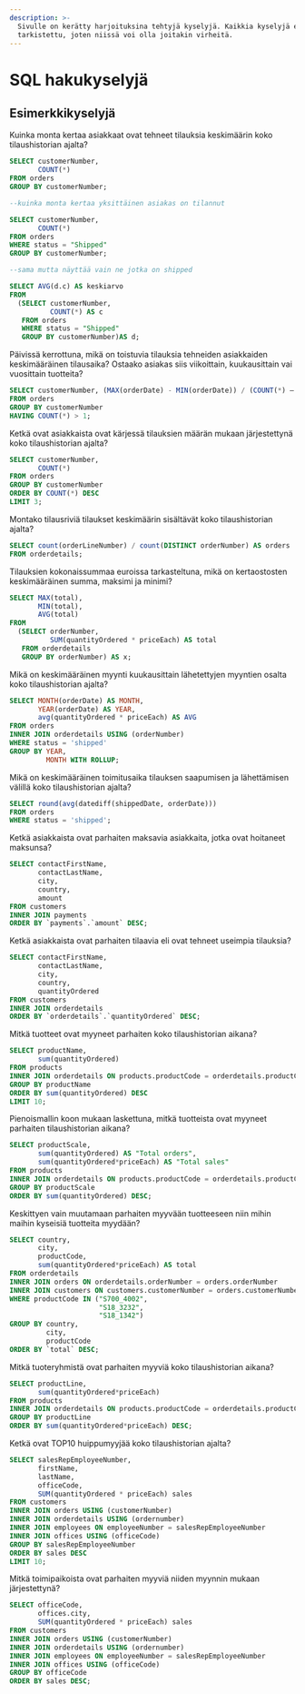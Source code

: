 ```yaml
---
description: >-
  Sivulle on kerätty harjoituksina tehtyjä kyselyjä. Kaikkia kyselyjä ei ole
  tarkistettu, joten niissä voi olla joitakin virheitä.
---
```


# SQL hakukyselyjä

## Esimerkkikyselyjä

Kuinka monta kertaa asiakkaat ovat tehneet tilauksia keskimäärin koko tilaushistorian ajalta?

```sql
SELECT customerNumber,
       COUNT(*)
FROM orders
GROUP BY customerNumber;

--kuinka monta kertaa yksittäinen asiakas on tilannut

SELECT customerNumber,
       COUNT(*)
FROM orders
WHERE status = "Shipped"
GROUP BY customerNumber;

--sama mutta näyttää vain ne jotka on shipped

SELECT AVG(d.c) AS keskiarvo
FROM
  (SELECT customerNumber,
          COUNT(*) AS c
   FROM orders
   WHERE status = "Shipped"
   GROUP BY customerNumber)AS d;
```

Päivissä kerrottuna, mikä on toistuvia tilauksia tehneiden asiakkaiden keskimääräinen tilausaika? Ostaako asiakas siis viikoittain, kuukausittain vai vuosittain tuotteita? 

```sql
SELECT customerNumber, (MAX(orderDate) - MIN(orderDate)) / (COUNT(*) – 1
FROM orders
GROUP BY customerNumber
HAVING COUNT(*) > 1;
```

Ketkä ovat asiakkaista ovat kärjessä tilauksien määrän mukaan järjestettynä koko tilaushistorian ajalta?

```sql
SELECT customerNumber,
       COUNT(*)
FROM orders
GROUP BY customerNumber
ORDER BY COUNT(*) DESC
LIMIT 3;
```

Montako tilausriviä tilaukset keskimäärin sisältävät koko tilaushistorian ajalta?

```sql
SELECT count(orderLineNumber) / count(DISTINCT orderNumber) AS orders
FROM orderdetails;
```

Tilauksien kokonaissummaa euroissa tarkasteltuna, mikä on kertaostosten keskimääräinen summa, maksimi ja minimi?

```sql
SELECT MAX(total),
       MIN(total),
       AVG(total)
FROM
  (SELECT orderNumber,
          SUM(quantityOrdered * priceEach) AS total
   FROM orderdetails
   GROUP BY orderNumber) AS x;
```

Mikä on keskimääräinen myynti kuukausittain lähetettyjen myyntien osalta koko tilaushistorian ajalta?

```sql
SELECT MONTH(orderDate) AS MONTH,
       YEAR(orderDate) AS YEAR,
       avg(quantityOrdered * priceEach) AS AVG
FROM orders
INNER JOIN orderdetails USING (orderNumber)
WHERE status = 'shipped'
GROUP BY YEAR,
         MONTH WITH ROLLUP;
```

Mikä on keskimääräinen toimitusaika tilauksen saapumisen ja lähettämisen välillä koko tilaushistorian ajalta?

```sql
SELECT round(avg(datediff(shippedDate, orderDate)))
FROM orders
WHERE status = 'shipped';
```

Ketkä asiakkaista ovat parhaiten maksavia asiakkaita, jotka ovat hoitaneet maksunsa?

```sql
SELECT contactFirstName,
       contactLastName,
       city,
       country,
       amount
FROM customers
INNER JOIN payments
ORDER BY `payments`.`amount` DESC;
```

Ketkä asiakkaista ovat parhaiten tilaavia eli ovat tehneet useimpia tilauksia?

```sql
SELECT contactFirstName,
       contactLastName,
       city,
       country,
       quantityOrdered
FROM customers
INNER JOIN orderdetails
ORDER BY `orderdetails`.`quantityOrdered` DESC;
```

Mitkä tuotteet ovat myyneet parhaiten koko tilaushistorian aikana?

```sql
SELECT productName,
       sum(quantityOrdered)
FROM products
INNER JOIN orderdetails ON products.productCode = orderdetails.productCode
GROUP BY productName
ORDER BY sum(quantityOrdered) DESC
LIMIT 10;
```

Pienoismallin koon mukaan laskettuna, mitkä tuotteista ovat myyneet parhaiten tilaushistorian aikana?

```sql
SELECT productScale,
       sum(quantityOrdered) AS "Total orders",
       sum(quantityOrdered*priceEach) AS "Total sales"
FROM products
INNER JOIN orderdetails ON products.productCode = orderdetails.productCode
GROUP BY productScale
ORDER BY sum(quantityOrdered) DESC;
```

Keskittyen vain muutamaan parhaiten myyvään tuotteeseen niin mihin maihin kyseisiä tuotteita myydään?

```sql
SELECT country,
       city,
       productCode,
       sum(quantityOrdered*priceEach) AS total
FROM orderdetails
INNER JOIN orders ON orderdetails.orderNumber = orders.orderNumber
INNER JOIN customers ON customers.customerNumber = orders.customerNumber
WHERE productCode IN ("S700_4002",
                      "S18_3232",
                      "S18_1342")
GROUP BY country,
         city,
         productCode
ORDER BY `total` DESC;
```

Mitkä tuoteryhmistä ovat parhaiten myyviä koko tilaushistorian aikana?

```sql
SELECT productLine,
       sum(quantityOrdered*priceEach)
FROM products
INNER JOIN orderdetails ON products.productCode = orderdetails.productCode
GROUP BY productLine
ORDER BY sum(quantityOrdered*priceEach) DESC;
```

Ketkä ovat TOP10 huippumyyjää koko tilaushistorian ajalta?

```sql
SELECT salesRepEmployeeNumber,
       firstName,
       lastName,
       officeCode,
       SUM(quantityOrdered * priceEach) sales
FROM customers
INNER JOIN orders USING (customerNumber)
INNER JOIN orderdetails USING (ordernumber)
INNER JOIN employees ON employeeNumber = salesRepEmployeeNumber
INNER JOIN offices USING (officeCode)
GROUP BY salesRepEmployeeNumber
ORDER BY sales DESC
LIMIT 10;
```

Mitkä toimipaikoista ovat parhaiten myyviä niiden myynnin mukaan järjestettynä?

```sql
SELECT officeCode,
       offices.city,
       SUM(quantityOrdered * priceEach) sales
FROM customers
INNER JOIN orders USING (customerNumber)
INNER JOIN orderdetails USING (ordernumber)
INNER JOIN employees ON employeeNumber = salesRepEmployeeNumber
INNER JOIN offices USING (officeCode)
GROUP BY officeCode
ORDER BY sales DESC;
```

